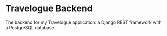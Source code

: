 # Travelogue Backend

The backend for my Travelogue application: a Django REST framework with a PostgreSQL database.
